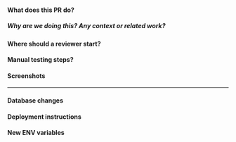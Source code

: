 #### What does this PR do?

##### Why are we doing this? Any context or related work?

#### Where should a reviewer start?

#### Manual testing steps?

#### Screenshots

---

#### Database changes

#### Deployment instructions

#### New ENV variables
